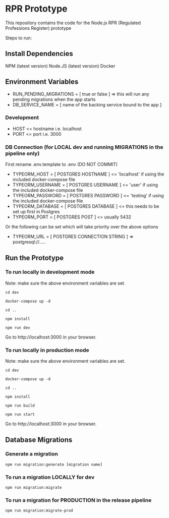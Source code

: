 # RPR Prototype

This repository contains the code for the Node.js RPR (Regulated Professions Register) prototype

Steps to run:

## Install Dependencies

NPM (latest version)
Node.JS (latest version)
Docker 

## Environment Variables

- RUN_PENDING_MIGRATIONS = [ true or false ] => this will run any pending migrations when the app starts
- DB_SERVICE_NAME = [ name of the backing service bound to the app ]

### Development

- HOST <= hostname i.e. localhost
- PORT <= port i.e. 3000

### DB Connection (for LOCAL dev and running MIGRATIONS in the pipeline only)
First rename .env.template to .env (DO NOT COMMIT)

- TYPEORM_HOST = [ POSTGRES HOSTNAME ] <= 'localhost' if using the included docker-compose file
- TYPEORM_USERNAME = [ POSTGRES USERNAME ] <= 'user' if using the included docker-compose file
- TYPEORM_PASSWORD = [ POSTGRES PASSWORD ] <= 'testing' if using the included docker-compose file
- TYPEORM_DATABASE = [ POSTGRES DATABASE ] <= this needs to be set up first in Postgres
- TYPEORM_PORT = [ POSTGRES POST ] <= usually 5432

Or the following can be set which will take priority over the above options

- TYPEORM_URL = [ POSTGRES CONNECTION STRING ] => postgresql://.....

## Run the Prototype

### To run locally in development mode

Note: make sure the above environment variables are set.

```
cd dev 

docker-compose up -d

cd ..

npm install 

npm run dev
```

Go to http://localhost:3000 in your browser.


### To run locally in production mode

Note: make sure the above environment variables are set.

```
cd dev 

docker-compose up -d

cd ..

npm install 

npm run build

npm run start
```

Go to http://localhost:3000 in your browser.

## Database Migrations

### Generate a migration
```
npm run migration:generate [migration name]
```

### To run a migration LOCALLY for dev
```
npm run migration:migrate
```
### To run a migration for PRODUCTION in the release pipeline
```
npm run migration:migrate-prod
```